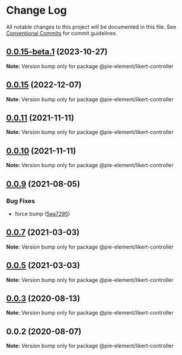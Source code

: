 # Change Log

All notable changes to this project will be documented in this file.
See [Conventional Commits](https://conventionalcommits.org) for commit guidelines.

## [0.0.15-beta.1](https://github.com/pie-framework/pie-elements/compare/@pie-element/likert-controller@0.0.15...@pie-element/likert-controller@0.0.15-beta.1) (2023-10-27)

**Note:** Version bump only for package @pie-element/likert-controller





## [0.0.15](https://github.com/pie-framework/pie-elements/compare/@pie-element/likert-controller@0.0.14...@pie-element/likert-controller@0.0.15) (2022-12-07)

**Note:** Version bump only for package @pie-element/likert-controller





## [0.0.11](https://github.com/pie-framework/pie-elements/compare/@pie-element/likert-controller@0.0.9...@pie-element/likert-controller@0.0.11) (2021-11-11)

**Note:** Version bump only for package @pie-element/likert-controller





## [0.0.10](https://github.com/pie-framework/pie-elements/compare/@pie-element/likert-controller@0.0.9...@pie-element/likert-controller@0.0.10) (2021-11-11)

**Note:** Version bump only for package @pie-element/likert-controller





## [0.0.9](https://github.com/pie-framework/pie-elements/compare/@pie-element/likert-controller@0.0.7...@pie-element/likert-controller@0.0.9) (2021-08-05)


### Bug Fixes

* force bump ([5ea7295](https://github.com/pie-framework/pie-elements/commit/5ea7295e4755fbc492a76e7ec69e5fc35b196919))





## [0.0.7](https://github.com/pie-framework/pie-elements/compare/@pie-element/likert-controller@0.0.5...@pie-element/likert-controller@0.0.7) (2021-03-03)

**Note:** Version bump only for package @pie-element/likert-controller





## [0.0.5](https://github.com/pie-framework/pie-elements/compare/@pie-element/likert-controller@0.0.3...@pie-element/likert-controller@0.0.5) (2021-03-03)

**Note:** Version bump only for package @pie-element/likert-controller





## [0.0.3](https://github.com/pie-framework/pie-elements/compare/@pie-element/likert-controller@0.0.2...@pie-element/likert-controller@0.0.3) (2020-08-13)

**Note:** Version bump only for package @pie-element/likert-controller





## 0.0.2 (2020-08-07)

**Note:** Version bump only for package @pie-element/likert-controller
